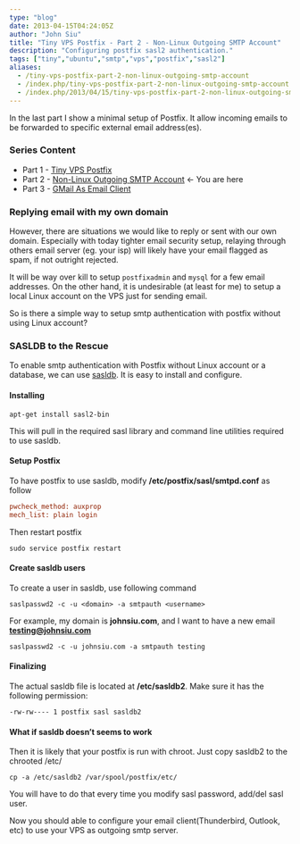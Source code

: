 ```yaml
---
type: "blog"
date: 2013-04-15T04:24:05Z
author: "John Siu"
title: "Tiny VPS Postfix - Part 2 - Non-Linux Outgoing SMTP Account"
description: "Configuring postfix sasl2 authentication."
tags: ["tiny","ubuntu","smtp","vps","postfix","sasl2"]
aliases:
  - /tiny-vps-postfix-part-2-non-linux-outgoing-smtp-account
  - /index.php/tiny-vps-postfix-part-2-non-linux-outgoing-smtp-account
  - /index.php/2013/04/15/tiny-vps-postfix-part-2-non-linux-outgoing-smtp-account
---
```


In the last part I show a minimal setup of Postfix. It allow incoming emails to be forwarded to specific external email address(es).
<!--more-->

### Series Content

- Part 1 - [Tiny VPS Postfix](/blog/tiny-vps-postfix/)
- Part 2 - [Non-Linux Outgoing SMTP Account](/blog/tiny-vps-postfix-part-2-non-linux-outgoing-smtp-account/) <- You are here
- Part 3 - [GMail As Email Client](/blog/tiny-vps-postfix-part-3-gmail-as-your-email-client/)

### Replying email with my own domain

However, there are situations we would like to reply or sent with our own domain. Especially with today tighter email security setup, relaying through others email server (eg. your isp) will likely have your email flagged as spam, if not outright rejected.

It will be way over kill to setup `postfixadmin` and `mysql` for a few email addresses. On the other hand, it is undesirable (at least for me) to setup a local Linux account on the VPS just for sending email.

So is there a simple way to setup smtp authentication with postfix without using Linux account?

### SASLDB to the Rescue

To enable smtp authentication with Postfix without Linux account or a database, we can use [sasldb](http://cyrusimap.web.cmu.edu/mediawiki/index.php/Cyrus_SASL#Plugins_.28Auxillary_Property.29). It is easy to install and configure.

#### Installing

`apt-get install sasl2-bin`

This will pull in the required sasl library and command line utilities required to use sasldb.

#### Setup Postfix

To have postfix to use sasldb, modify **/etc/postfix/sasl/smtpd.conf** as follow

```ini
pwcheck_method: auxprop
mech_list: plain login
```

Then restart postfix

`sudo service postfix restart`

#### Create sasldb users

To create a user in sasldb, use following command

`saslpasswd2 -c -u <domain> -a smtpauth <username>`

For example, my domain is **johnsiu.com**, and I want to have a new email **testing@johnsiu.com**

`saslpasswd2 -c -u johnsiu.com -a smtpauth testing`

#### Finalizing

The actual sasldb file is located at **/etc/sasldb2**. Make sure it has the following permission:

`-rw-rw---- 1 postfix sasl sasldb2`

#### What if sasldb doesn’t seems to work

Then it is likely that your postfix is run with chroot. Just copy sasldb2 to the chrooted /etc/

`cp -a /etc/sasldb2 /var/spool/postfix/etc/`

You will have to do that every time you modify sasl password, add/del sasl user.

Now you should able to configure your email client(Thunderbird, Outlook, etc) to use your VPS as outgoing smtp server.
